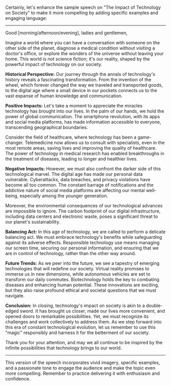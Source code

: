 Certainly, let's enhance the sample speech on "The Impact of Technology on Society" to make it more compelling by adding specific examples and engaging language:

---

Good [morning/afternoon/evening], ladies and gentlemen,

Imagine a world where you can have a conversation with someone on the other side of the planet, diagnose a medical condition without visiting a doctor's office, or explore the wonders of the universe without leaving your home. This world is not science fiction; it's our reality, shaped by the powerful impact of technology on our society.

**Historical Perspective:**
Our journey through the annals of technology's history reveals a fascinating transformation. From the invention of the wheel, which forever changed the way we traveled and transported goods, to the digital age where a small device in our pockets connects us to the vast expanse of human knowledge and communication.

**Positive Impacts:**
Let's take a moment to appreciate the miracles technology has brought into our lives. In the palm of our hands, we hold the power of global communication. The smartphone revolution, with its apps and social media platforms, has made information accessible to everyone, transcending geographical boundaries.

Consider the field of healthcare, where technology has been a game-changer. Telemedicine now allows us to consult with specialists, even in the most remote areas, saving lives and improving the quality of healthcare. The power of technology in medical research has enabled breakthroughs in the treatment of diseases, leading to longer and healthier lives.

**Negative Impacts:**
However, we must also confront the darker side of this technological marvel. The digital age has made our personal data vulnerable. Cyberattacks, data breaches, and privacy violations have become all too common. The constant barrage of notifications and the addictive nature of social media platforms are affecting our mental well-being, especially among the younger generation.

Moreover, the environmental consequences of our technological advances are impossible to ignore. The carbon footprint of our digital infrastructure, including data centers and electronic waste, poses a significant threat to our planet's sustainability.

**Balancing Act:**
In this age of technology, we are called to perform a delicate balancing act. We must embrace technology's benefits while safeguarding against its adverse effects. Responsible technology use means managing our screen time, securing our personal information, and ensuring that we are in control of technology, rather than the other way around.

**Future Trends:**
As we peer into the future, we see a tapestry of emerging technologies that will redefine our society. Virtual reality promises to immerse us in new dimensions, while autonomous vehicles are set to transform our daily commutes. Biotechnology holds the key to combating diseases and enhancing human potential. These innovations are exciting, but they also raise profound ethical and societal questions that we must navigate.

**Conclusion:**
In closing, technology's impact on society is akin to a double-edged sword. It has brought us closer, made our lives more convenient, and opened doors to remarkable possibilities. Yet, we must recognize its challenges and work collectively to address them. As we step forward into this era of constant technological evolution, let us remember to use this "magic" responsibly and harness it for the betterment of our society.

Thank you for your attention, and may we all continue to be inspired by the infinite possibilities that technology brings to our world.

---

This version of the speech incorporates vivid imagery, specific examples, and a passionate tone to engage the audience and make the topic even more compelling. Remember to practice delivering it with enthusiasm and confidence.